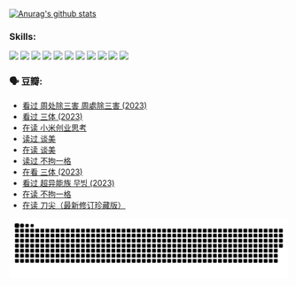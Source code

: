 
[![Anurag's github stats](https://github-readme-stats.vercel.app/api?username=w940853815)](https://github.com/anuraghazra/github-readme-stats)

### Skills:

<code><img height="32" src="https://cdn.jsdelivr.net/npm/simple-icons@v5/icons/python.svg"></code>
<code><img height="32" src="https://cdn.jsdelivr.net/npm/simple-icons@v5/icons/javascript.svg"></code>
<code><img height="32" src="https://cdn.jsdelivr.net/npm/simple-icons@v5/icons/django.svg"></code>
<code><img height="32" src="https://cdn.jsdelivr.net/npm/simple-icons@v5/icons/flask.svg"></code>
<code><img height="32" src="https://cdn.jsdelivr.net/npm/simple-icons@v5/icons/vuetify.svg"></code>
<code><img height="32" src="https://cdn.jsdelivr.net/npm/simple-icons@v5/icons/git.svg"></code>
<code><img height="32" src="https://cdn.jsdelivr.net/npm/simple-icons@v5/icons/docker.svg"></code>
<code><img height="32" src="https://cdn.jsdelivr.net/npm/simple-icons@v5/icons/postgresql.svg"></code>
<code><img height="32" src="https://cdn.jsdelivr.net/npm/simple-icons@v5/icons/elasticsearch.svg"></code>
<code><img height="32" src="https://cdn.jsdelivr.net/npm/simple-icons@v5/icons/macos.svg"></code>
<code><img height="32" src="https://cdn.jsdelivr.net/npm/simple-icons@v5/icons/linux.svg"></code>

### 🗣 豆瓣:

<!-- DOUBAN-ACTIVITIES:START -->
- [看过 周处除三害 周處除三害‎ (2023)](https://www.douban.com/people/136069238/status/4575646701/?_i=13377783)
- [看过 三体‎ (2023)](https://www.douban.com/people/136069238/status/4574263039/?_i=13377783)
- [在读 小米创业思考](https://www.douban.com/people/136069238/status/4572047905/?_i=13377783)
- [读过 谈美](https://www.douban.com/people/136069238/status/4572047629/?_i=13377783)
- [在读 谈美](https://www.douban.com/people/136069238/status/4560861771/?_i=13377783)
- [读过 不拘一格](https://www.douban.com/people/136069238/status/4560861445/?_i=13377783)
- [在看 三体‎ (2023)](https://www.douban.com/people/136069238/status/4558185093/?_i=13377783)
- [看过 超异能族 무빙‎ (2023)](https://www.douban.com/people/136069238/status/4556824186/?_i=13377783)
- [在读 不拘一格](https://www.douban.com/people/136069238/status/4541712161/?_i=13377783)
- [在读 刀尖（最新修订珍藏版）](https://www.douban.com/people/136069238/status/4541711339/?_i=13377783)
<!-- DOUBAN-ACTIVITIES:END -->


![Snake animation](https://raw.githubusercontent.com/w940853815/w940853815/output/github-contribution-grid-snake.svg)

<!--
**w940853815/w940853815** is a ✨ _special_ ✨ repository because its `README.md` (this file) appears on your GitHub profile.

Here are some ideas to get you started:

- 🔭 I’m currently working on ...
- 🌱 I’m currently learning ...
- 👯 I’m looking to collaborate on ...
- 🤔 I’m looking for help with ...
- 💬 Ask me about ...
- 📫 How to reach me: ...
- 😄 Pronouns: ...
- ⚡ Fun fact: ...
-->
